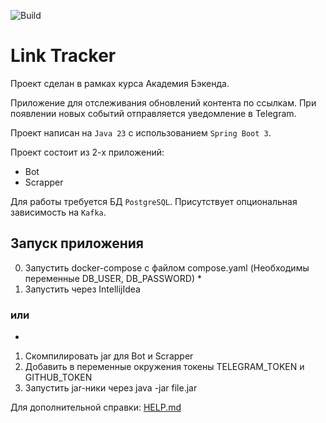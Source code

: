 ![Build](https://github.com/central-university-dev/backend-academy-2025-spring-template/actions/workflows/build.yaml/badge.svg)

# Link Tracker

<!-- этот файл можно и нужно менять -->

Проект сделан в рамках курса Академия Бэкенда.

Приложение для отслеживания обновлений контента по ссылкам.
При появлении новых событий отправляется уведомление в Telegram.

Проект написан на `Java 23` с использованием `Spring Boot 3`.

Проект состоит из 2-х приложений:
* Bot
* Scrapper

Для работы требуется БД `PostgreSQL`. Присутствует опциональная зависимость на `Kafka`.

## Запуск приложения

0. Запустить docker-compose с файлом compose.yaml (Необходимы переменные DB_USER, DB_PASSWORD)
   *
1. Запустить через IntellijIdea

### или

+
1. Скомпилировать jar для Bot и Scrapper
2. Добавить в переменные окружения токены TELEGRAM_TOKEN и GITHUB_TOKEN
3. Запустить jar-ники через java -jar file.jar

Для дополнительной справки: [HELP.md](./HELP.md)
